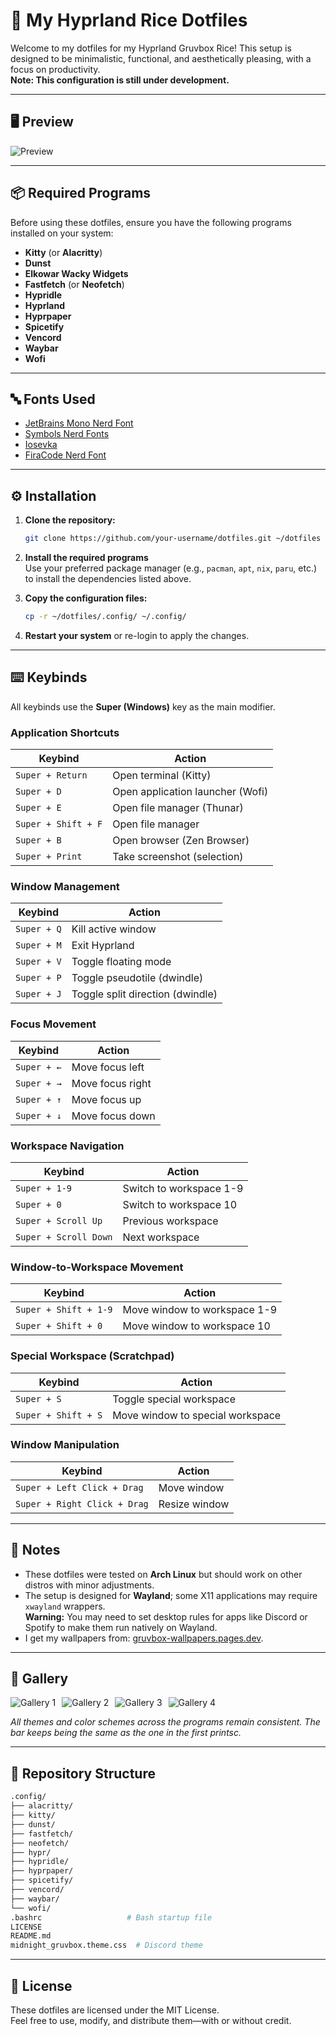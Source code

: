 # 🎨 My Hyprland Rice Dotfiles

Welcome to my dotfiles for my Hyprland Gruvbox Rice! This setup is designed to be minimalistic, functional, and aesthetically pleasing, with a focus on productivity.  
**Note: This configuration is still under development.**

---

## 🖥️ Preview

![Preview](https://github.com/user-attachments/assets/09e0a4f9-b2f6-4a6f-9388-0e51952864fa)

---

## 📦 Required Programs

Before using these dotfiles, ensure you have the following programs installed on your system:

- **Kitty** (or **Alacritty**)
- **Dunst** 
- **Elkowar Wacky Widgets**
- **Fastfetch** (or **Neofetch**) 
- **Hypridle**
- **Hyprland**
- **Hyprpaper**
- **Spicetify**
- **Vencord**
- **Waybar**
- **Wofi**

---

## 🔤 Fonts Used

- [JetBrains Mono Nerd Font](https://www.nerdfonts.com/font-downloads#jetbrainsmono)
- [Symbols Nerd Fonts](https://github.com/ryanoasis/nerd-fonts/releases/download/v3.3.0/NerdFontsSymbolsOnly.zip)
- [Iosevka](https://typeof.net/Iosevka/)
- [FiraCode Nerd Font](https://www.nerdfonts.com/font-downloads#firacode)

---

## ⚙️ Installation

1. **Clone the repository:**
   ```bash
   git clone https://github.com/your-username/dotfiles.git ~/dotfiles
   ```

2. **Install the required programs**  
   Use your preferred package manager (e.g., `pacman`, `apt`, `nix`, `paru`, etc.) to install the dependencies listed above.

3. **Copy the configuration files:**
   ```bash
   cp -r ~/dotfiles/.config/ ~/.config/
   ```

4. **Restart your system** or re-login to apply the changes.

---

## ⌨️ Keybinds

All keybinds use the **Super (Windows)** key as the main modifier.

### Application Shortcuts
| Keybind | Action |
|---------|--------|
| `Super + Return` | Open terminal (Kitty) |
| `Super + D` | Open application launcher (Wofi) |
| `Super + E` | Open file manager (Thunar) |
| `Super + Shift + F` | Open file manager |
| `Super + B` | Open browser (Zen Browser) |
| `Super + Print` | Take screenshot (selection) |

### Window Management
| Keybind | Action |
|---------|--------|
| `Super + Q` | Kill active window |
| `Super + M` | Exit Hyprland |
| `Super + V` | Toggle floating mode |
| `Super + P` | Toggle pseudotile (dwindle) |
| `Super + J` | Toggle split direction (dwindle) |

### Focus Movement
| Keybind | Action |
|---------|--------|
| `Super + ←` | Move focus left |
| `Super + →` | Move focus right |
| `Super + ↑` | Move focus up |
| `Super + ↓` | Move focus down |

### Workspace Navigation
| Keybind | Action |
|---------|--------|
| `Super + 1-9` | Switch to workspace 1-9 |
| `Super + 0` | Switch to workspace 10 |
| `Super + Scroll Up` | Previous workspace |
| `Super + Scroll Down` | Next workspace |

### Window-to-Workspace Movement
| Keybind | Action |
|---------|--------|
| `Super + Shift + 1-9` | Move window to workspace 1-9 |
| `Super + Shift + 0` | Move window to workspace 10 |

### Special Workspace (Scratchpad)
| Keybind | Action |
|---------|--------|
| `Super + S` | Toggle special workspace |
| `Super + Shift + S` | Move window to special workspace |

### Window Manipulation
| Keybind | Action |
|---------|--------|
| `Super + Left Click + Drag` | Move window |
| `Super + Right Click + Drag` | Resize window |

---

## 📝 Notes

- These dotfiles were tested on **Arch Linux** but should work on other distros with minor adjustments.
- The setup is designed for **Wayland**; some X11 applications may require `xwayland` wrappers.  
  **Warning:** You may need to set desktop rules for apps like Discord or Spotify to make them run natively on Wayland.
- I get my wallpapers from: [gruvbox-wallpapers.pages.dev](https://gruvbox-wallpapers.pages.dev/).

---

## 📸 Gallery

<div style="display: flex; flex-wrap: wrap; gap: 10px;">
  <img src="https://github.com/user-attachments/assets/09e0a4f9-b2f6-4a6f-9388-0e51952864fa" alt="Gallery 1" style="max-width: 45%; height: auto;">
  <img src="https://github.com/user-attachments/assets/10298e11-1dba-4596-b5e3-aabb5f42d44f" alt="Gallery 2" style="max-width: 45%; height: auto;">
  <img src="https://github.com/user-attachments/assets/4c7b5ea5-7e86-41b0-bd4a-e83becc39030" alt="Gallery 3" style="max-width: 45%; height: auto;">
  <img src="https://github.com/user-attachments/assets/af5f65f0-af08-4cfe-aba8-1f1c15bda0da" alt="Gallery 4" style="max-width: 45%; height: auto;">
</div>

*All themes and color schemes across the programs remain consistent. The bar keeps being the same as the one in the first printsc.*

---

## 📁 Repository Structure

```bash
.config/
├── alacritty/
├── kitty/
├── dunst/
├── fastfetch/
├── neofetch/
├── hypr/
├── hypridle/
├── hyprpaper/
├── spicetify/
├── vencord/
├── waybar/
└── wofi/
.bashrc                   # Bash startup file
LICENSE
README.md
midnight_gruvbox.theme.css  # Discord theme
```

---

## 🔐 License

These dotfiles are licensed under the MIT License.  
Feel free to use, modify, and distribute them—with or without credit.
